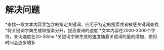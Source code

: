 # 解决问题
*查找一段文本内容里包含的指定关键词，应用于特定的搜索或者敏感关键词查找
*将关键词字典生成和搜素分开，提高查询的速度
*文本内容在2000-3000个字符，查询速度在20-50ms
*关键词字典生成的速度随着关键词的量的增加，使用时间会逐步增多
